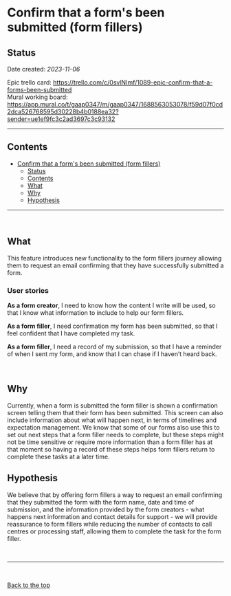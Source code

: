 # Confirm that a form's been submitted (form fillers)

## Status

Date created: *2023-11-06*  

Epic trello card: https://trello.com/c/0svlNImf/1089-epic-confirm-that-a-forms-been-submitted  
Mural working board: https://app.mural.co/t/gaap0347/m/gaap0347/1688563053078/f59d07f0cd2dca526768595d30228b4b0188ea32?sender=ue1ef9fc3c2ad3697c3c93132 
___

## Contents

- [Confirm that a form's been submitted (form fillers)](#confirm-that-a-forms-been-submitted-form-fillers)
  - [Status](#status)
  - [Contents](#contents)
  - [What](#what)
  - [Why](#why)
  - [Hypothesis](#hypothesis)

___

<br>

## What

This feature introduces new functionality to the form fillers journey allowing them to request an email confirming that they have successfully submitted a form. 

### User stories

**As a form creator**, I need to know how the content I write will be used, so that I know what information to include to help our form fillers.

**As a form filler**, I need confirmation my form has been submitted, so that I feel confident that I have completed my task.

**As a form filler**, I need a record of my submission, so that I have a reminder of when I sent my form, and know that I can chase if I haven’t heard back.

<br>

## Why

Currently, when a form is submitted the form filler is shown a confirmation screen telling them that their form has been submitted. This screen can also include information about what will happen next, in terms of timelines and expectation management. We know that some of our forms also use this to set out next steps that a form filler needs to complete, but these steps might not be time sensitive or require more information than a form filler has at that moment so having a record of these steps helps form fillers return to complete these tasks at a later time.  

## Hypothesis

We believe that by offering form fillers a way to request an email confirming that they submitted the form with the form name, date and time of submission, and the information provided by the form creators - what happens next information and contact details for support - we will provide reassurance to form fillers while reducing the number of contacts to call centres or processing staff, allowing them to complete the task for the form filler.  

<br>

___

<br>

[Back to the top](#confirm-that-a-forms-been-submitted-form-fillers)
